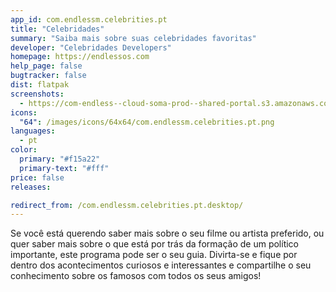 ```yaml
---
app_id: com.endlessm.celebrities.pt
title: "Celebridades"
summary: "Saiba mais sobre suas celebridades favoritas"
developer: "Celebridades Developers"
homepage: https://endlessos.com
help_page: false
bugtracker: false
dist: flatpak
screenshots:
  - https://com-endless--cloud-soma-prod--shared-portal.s3.amazonaws.com/apps.254.screenshots.637a60fd-c516-41fc-9e99-b9e517b85ff1_201810181941885252.png
icons:
  "64": /images/icons/64x64/com.endlessm.celebrities.pt.png
languages:
  - pt
color:
  primary: "#f15a22"
  primary-text: "#fff"
price: false
releases:

redirect_from: /com.endlessm.celebrities.pt.desktop/
---
```


<p>Se você está querendo saber mais sobre o seu filme ou artista preferido, ou quer saber mais sobre o que está por trás da formação de um político importante, este programa pode ser o seu guia. Divirta-se e fique por dentro dos acontecimentos curiosos e interessantes e compartilhe o seu conhecimento sobre os famosos com todos os seus amigos!</p>